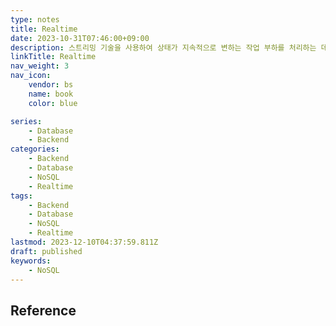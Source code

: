 ```yaml
---
type: notes
title: Realtime
date: 2023-10-31T07:46:00+09:00
description: 스트리밍 기술을 사용하여 상태가 지속적으로 변하는 작업 부하를 처리하는 데이터베이스 시스템
linkTitle: Realtime
nav_weight: 3
nav_icon:
    vendor: bs
    name: book
    color: blue

series:
    - Database
    - Backend
categories:
    - Backend
    - Database
    - NoSQL
    - Realtime
tags:
    - Backend
    - Database
    - NoSQL
    - Realtime
lastmod: 2023-12-10T04:37:59.811Z
draft: published
keywords:
    - NoSQL
---
```


## Reference

